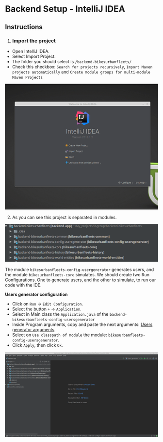 # Backend Setup - IntelliJ IDEA
## Instructions

1. ### Import the project
 - Open IntelliJ IDEA. 
 - Select Import Project.
 - The folder you should select is `/backend-bikesurbanfleets/`
 - Check this checkbox: `Search for projects recursively`, `Import Maven projects automatically` and `Create module groups for multi-module Maven Projects`
 
 ![Gif with instructions to import the project](gifs/backend_intellij_1.gif)

2. As you can see this project is separated in modules. 

![Modules image](images/modules_intellij.png)

The module `bikesurbanfleets-config-usergenerator` generates users, and the module `bikesurbanfleets-core` simulates. 
We should create two Run Configurations. One to generate users, and the other to simulate, to run our code with the IDE.

**Users generator configuration** 
- Click on `Run` &rarr; `Edit Configuration`.
- Select the button `+` &rarr; `Application`.
- Select in Main class the `Application.java` of the `backend-bikesurbanfleets-config-usersgenerator`
- Inside Program arguments, copy and paste the next arguments: [Users generator arguments](bikesurbanfleets-config-usergenerator_Args.md)
- Select on `Use classpath of module` the module: `bikesurbanfleets-config-usersgenerator`.
- Click `Apply`, then click `Ok`.  

![Gif with instructions to import the project](gifs/backend_intellij_2.gif)


